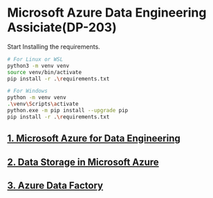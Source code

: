 # Microsoft Azure Data Engineering Assiciate(DP-203)

Start Installing the requirements.

```sh
# For Linux or WSL
python3 -m venv venv
source venv/bin/activate
pip install -r .\requirements.txt

# For Windows
python -m venv venv
.\venv\Scripts\activate
python.exe -m pip install --upgrade pip
pip install -r .\requirements.txt
```

## [1. Microsoft Azure for Data Engineering](1_AzureDataEngineering/README.md)

## [2. Data Storage in Microsoft Azure](2_DataStorage/README.md)

## [3. Azure Data Factory](3_AzureDataFactory/README.md)
